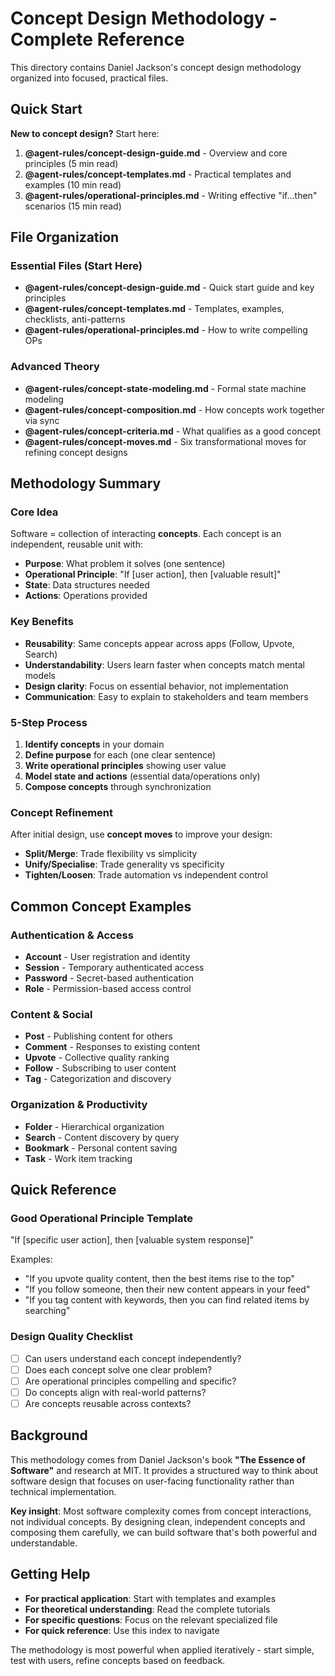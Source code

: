 # Concept Design Methodology - Complete Reference

This directory contains Daniel Jackson's concept design methodology organized into focused, practical files.

## Quick Start

**New to concept design?** Start here:
1. **@agent-rules/concept-design-guide.md** - Overview and core principles (5 min read)
2. **@agent-rules/concept-templates.md** - Practical templates and examples (10 min read)
3. **@agent-rules/operational-principles.md** - Writing effective "if...then" scenarios (15 min read)

## File Organization

### Essential Files (Start Here)
- **@agent-rules/concept-design-guide.md** - Quick start guide and key principles
- **@agent-rules/concept-templates.md** - Templates, examples, checklists, anti-patterns
- **@agent-rules/operational-principles.md** - How to write compelling OPs

### Advanced Theory
- **@agent-rules/concept-state-modeling.md** - Formal state machine modeling
- **@agent-rules/concept-composition.md** - How concepts work together via sync
- **@agent-rules/concept-criteria.md** - What qualifies as a good concept
- **@agent-rules/concept-moves.md** - Six transformational moves for refining concept designs

## Methodology Summary

### Core Idea
Software = collection of interacting **concepts**. Each concept is an independent, reusable unit with:
- **Purpose**: What problem it solves (one sentence)
- **Operational Principle**: "If [user action], then [valuable result]"
- **State**: Data structures needed
- **Actions**: Operations provided

### Key Benefits
- **Reusability**: Same concepts appear across apps (Follow, Upvote, Search)
- **Understandability**: Users learn faster when concepts match mental models
- **Design clarity**: Focus on essential behavior, not implementation
- **Communication**: Easy to explain to stakeholders and team members

### 5-Step Process
1. **Identify concepts** in your domain
2. **Define purpose** for each (one clear sentence)
3. **Write operational principles** showing user value
4. **Model state and actions** (essential data/operations only)
5. **Compose concepts** through synchronization

### Concept Refinement
After initial design, use **concept moves** to improve your design:
- **Split/Merge**: Trade flexibility vs simplicity
- **Unify/Specialise**: Trade generality vs specificity  
- **Tighten/Loosen**: Trade automation vs independent control

## Common Concept Examples

### Authentication & Access
- **Account** - User registration and identity
- **Session** - Temporary authenticated access
- **Password** - Secret-based authentication
- **Role** - Permission-based access control

### Content & Social
- **Post** - Publishing content for others
- **Comment** - Responses to existing content
- **Upvote** - Collective quality ranking
- **Follow** - Subscribing to user content
- **Tag** - Categorization and discovery

### Organization & Productivity
- **Folder** - Hierarchical organization
- **Search** - Content discovery by query
- **Bookmark** - Personal content saving
- **Task** - Work item tracking

## Quick Reference

### Good Operational Principle Template
"If [specific user action], then [valuable system response]"

Examples:
- "If you upvote quality content, then the best items rise to the top"
- "If you follow someone, then their new content appears in your feed"
- "If you tag content with keywords, then you can find related items by searching"

### Design Quality Checklist
- [ ] Can users understand each concept independently?
- [ ] Does each concept solve one clear problem?
- [ ] Are operational principles compelling and specific?
- [ ] Do concepts align with real-world patterns?
- [ ] Are concepts reusable across contexts?

## Background

This methodology comes from Daniel Jackson's book **"The Essence of Software"** and research at MIT. It provides a structured way to think about software design that focuses on user-facing functionality rather than technical implementation.

**Key insight**: Most software complexity comes from concept interactions, not individual concepts. By designing clean, independent concepts and composing them carefully, we can build software that's both powerful and understandable.

## Getting Help

- **For practical application**: Start with templates and examples
- **For theoretical understanding**: Read the complete tutorials
- **For specific questions**: Focus on the relevant specialized file
- **For quick reference**: Use this index to navigate

The methodology is most powerful when applied iteratively - start simple, test with users, refine concepts based on feedback.